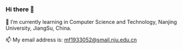 ### Hi there 👋
🌱 I’m currently learning in Computer Science and Technology, Nanjing University, JiangSu, China.

📫 My email address is: mf1933052@smail.nju.edu.cn
<!--
**YMing-Li/YMing-Li** is a ✨ _special_ ✨ repository because its `README.md` (this file) appears on your GitHub profile.

Here are some ideas to get you started:

- 🔭 I’m currently working on ...
- 🌱 I’m currently learning in Computer Science and Technology, Nanjing University, JiangSu, China
- 👯 I’m looking to collaborate on ...
- 🤔 I’m looking for help with ...
- 💬 Ask me about ...
- 📫 How to reach me: ...
- 😄 Pronouns: ...
- ⚡ Fun fact: ...
-->
